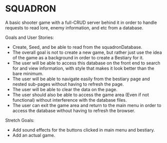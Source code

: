 # SQUADRON
A basic shooter game with a full-CRUD server behind it in order to handle requests to read lore, enemy information, and etc from a database.

Goals and User Stories:
- Create, Seed, and be able to read from the squadronDatabase.
- The overall goal is not to create a new game, but rather just use the idea of the game as a background in order to create a Bestiary for it.
- The user will be able to access this database on the front end to search for and view information, with style that makes it look better than the bare minimum.
- The user will be able to navigate easily from the bestiary page and nested sub-pages without having to refresh the page.
- The user will be able to clear the data on the page. 
- The user should also be able to access the game area (Even if not functional) without interference with the database files.
- The user can exit the game area and return to the main menu in order to access the database without having to refresh the browser.


Stretch Goals:
- Add sound effects for the buttons clicked in main menu and bestiary.
- Add an actual game.

